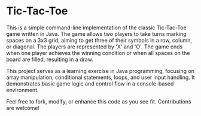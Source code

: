 # Tic-Tac-Toe
This is a simple command-line implementation of the classic Tic-Tac-Toe game written in Java. The game allows two players to take turns marking spaces on a 3x3 grid, aiming to get three of their symbols in a row, column, or diagonal. The players are represented by 'X' and 'O'. The game ends when one player achieves the winning condition or when all spaces on the board are filled, resulting in a draw.

This project serves as a learning exercise in Java programming, focusing on array manipulation, conditional statements, loops, and user input handling. It demonstrates basic game logic and control flow in a console-based environment.

Feel free to fork, modify, or enhance this code as you see fit. Contributions are welcome!

